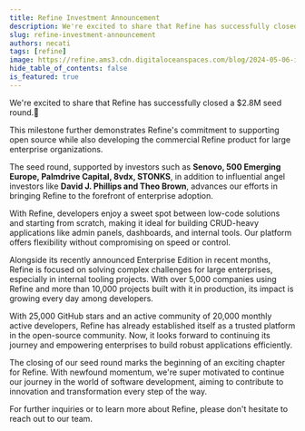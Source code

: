 ```yaml
---
title: Refine Investment Announcement
description: We're excited to share that Refine has successfully closed a $2.8M seed round.
slug: refine-investment-announcement
authors: necati
tags: [refine]
image: https://refine.ams3.cdn.digitaloceanspaces.com/blog/2024-05-06-investment-announce/social.png
hide_table_of_contents: false
is_featured: true
---
```


We're excited to share that Refine has successfully closed a $2.8M seed round.🎉

This milestone further demonstrates Refine's commitment to supporting open source while also developing the commercial Refine product for large enterprise organizations.

The seed round, supported by investors such as **Senovo, 500 Emerging Europe, Palmdrive Capital, 8vdx, STONKS**, in addition to influential angel investors like **David J. Phillips and Theo Brown**, advances our efforts in bringing Refine to the forefront of enterprise adoption.

With Refine, developers enjoy a sweet spot between low-code solutions and starting from scratch, making it ideal for building CRUD-heavy applications like admin panels, dashboards, and internal tools. Our platform offers flexibility without compromising on speed or control.

Alongside its recently announced Enterprise Edition in recent months, Refine is focused on solving complex challenges for large enterprises, especially in internal tooling projects. With over 5,000 companies using Refine and more than 10,000 projects built with it in production, its impact is growing every day among developers.

With 25,000 GitHub stars and an active community of 20,000 monthly active developers, Refine has already established itself as a trusted platform in the open-source community. Now, it looks forward to continuing its journey and empowering enterprises to build robust applications efficiently.

The closing of our seed round marks the beginning of an exciting chapter for Refine. With newfound momentum, we're super motivated to continue our journey in the world of software development, aiming to contribute to innovation and transformation every step of the way.

For further inquiries or to learn more about Refine, please don't hesitate to reach out to our team.
